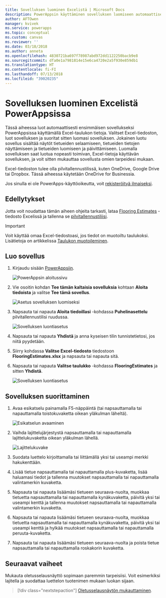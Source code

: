 ```yaml
---
title: Sovelluksen luominen Excelistä | Microsoft Docs
description: PowerAppsin käyttäminen sovelluksen luomiseen automaattisesti käyttämällä pilvitallennustiliin tallennettua Excel-tiedostoa
author: AFTOwen
manager: kvivek
ms.service: powerapps
ms.topic: conceptual
ms.custom: canvas
ms.reviewer: ''
ms.date: 03/18/2018
ms.author: anneta
ms.openlocfilehash: 4830721ba697f78987abd972dd1122250bacb9e8
ms.sourcegitcommit: dfa0e1a7981814e15e6ca4720e2a5f930e859db1
ms.translationtype: HT
ms.contentlocale: fi-FI
ms.lasthandoff: 07/13/2018
ms.locfileid: "39020235"
---
```

# <a name="generate-an-app-from-excel-in-powerapps"></a>Sovelluksen luominen Excelistä PowerAppsissa
Tässä aiheessa luot automaattisesti ensimmäisen sovellukseksi PowerAppsissa käyttämällä Excel-taulukon tietoja. Valitset Excel-tiedoston, luot sovelluksen ja suoritat sitten luomasi sovelluksen. Jokainen luotu sovellus sisältää näytöt tietueiden selaamiseen, tietueiden tietojen näyttämiseen ja tietueiden luomiseen ja päivittämiseen. Luomalla sovelluksen saat luotua nopeasti toimivan, Excel-tietoja käyttävän sovelluksen, ja voit sitten mukauttaa sovellusta omien tarpeidesi mukaan. 

Excel-tiedoston tulee olla pilvitallennustilissä, kuten OneDrive, Google Drive tai Dropbox. Tässä aiheessa käytetään OneDrive for Businessia.

Jos sinulla ei ole PowerApps-käyttöoikeutta, voit [rekisteröityä ilmaiseksi](../signup-for-powerapps.md).

## <a name="prerequisites"></a>Edellytykset ##
Jotta voit noudattaa tämän aiheen ohjeita tarkasti, lataa [Flooring Estimates](https://az787822.vo.msecnd.net/documentation/get-started-from-data/FlooringEstimates.xlsx) -tiedosto Excelissä ja tallenna se [pilvitallennustiliisi](connections/cloud-storage-blob-connections.md).

> [!IMPORTANT]
> Voit käyttää omaa Excel-tiedostoasi, jos tiedot on muotoiltu taulukoksi. Lisätietoja on artikkelissa [Taulukon muotoileminen](how-to-excel-tips.md). 

## <a name="generate-the-app"></a>Luo sovellus
1. Kirjaudu sisään [PowerAppsiin](https://web.powerapps.com).

    ![PowerAppsin aloitussivu](./media/get-started-create-from-data/sign-in.png)

1. Vie osoitin kohdan **Tee tämän kaltaisia sovelluksia** kohtaan **Aloita tiedoista** ja valitse **Tee tämä sovellus**.

    ![Asetus sovelluksen luomiseksi](./media/get-started-create-from-data/make-this-app.png)

1. Napsauta tai napauta **Aloita tiedoillasi** -kohdassa **Puhelinasettelu** pilvitallennustilisi ruudussa.

    ![Sovelluksen luontiasetus](./media/get-started-create-from-data/odfb-tile.png)

1. Napsauta tai napauta **Yhdistä** ja anna kyseisen tilin tunnistetietosi, jos niitä pyydetään.

1. Siirry kohdassa **Valitse Excel-tiedosto** tiedostoon **FlooringEstimates.xlsx** ja napsauta tai napauta sitä. 

1. Napsauta tai napauta **Valitse taulukko** -kohdassa **FlooringEstimates** ja sitten **Yhdistä**.

    ![Sovelluksen luontiasetus](./media/get-started-create-from-data/choose-table.png)

## <a name="run-the-app"></a>Sovelluksen suorittaminen
1. Avaa esikatselu painamalla F5-näppäintä (tai napsauttamalla tai napauttamalla toistokuvaketta oikean yläkulman läheltä).

    ![Esikatselun avaaminen](./media/get-started-create-from-data/open-preview.png)

1. Vaihda lajittelujärjestystä napsauttamalla tai napauttamalla lajittelukuvaketta oikean yläkulman lähellä.

    ![Lajittelukuvake](./media/get-started-create-from-data/sort-icon.png)

1. Suodata luettelo kirjoittamalla tai liittämällä yksi tai useampi merkki hakukenttään.

1. Lisää tietue napsauttamalla tai napauttamalla plus-kuvaketta, lisää haluamasi tiedot ja tallenna muutokset napsauttamalla tai napauttamalla valintamerkin kuvaketta.

1. Napsauta tai napauta lisäämäsi tietueen seuraava-nuolta, muokkaa tietuetta napsauttamalla tai napauttamalla kynäkuvaketta, päivitä yksi tai useampi kenttä ja tallenna muutokset napsauttamalla tai napauttamalla valintamerkin kuvaketta.

1. Napsauta tai napauta lisäämäsi tietueen seuraava-nuolta, muokkaa tietuetta napsauttamalla tai napauttamalla kynäkuvaketta, päivitä yksi tai useampi kenttä ja hylkää muutokset napsauttamalla tai napauttamalla peruuta-kuvaketta.

1. Napsauta tai napauta lisäämäsi tietueen seuraava-nuolta ja poista tietue napsauttamalla tai napauttamalla roskakorin kuvaketta.

## <a name="next-steps"></a>Seuraavat vaiheet
Mukauta oletusselausnäyttö sopimaan paremmin tarpeisiisi. Voit esimerkiksi lajitella ja suodattaa luettelon tuotenimen mukaan luokan sijaan.

> [!div class="nextstepaction"]
> [Oletusselausnäytön mukauttaminen](customize-layout-sharepoint.md).